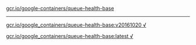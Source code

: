 [gcr.io/google-containers/queue-health-base](https://hub.docker.com/r/anjia0532/queue-health-base/tags/) 

----
[gcr.io/google_containers/queue-health-base:v20161020 √](https://hub.docker.com/r/anjia0532/queue-health-base/tags/)

[gcr.io/google_containers/queue-health-base:latest √](https://hub.docker.com/r/anjia0532/queue-health-base/tags/)

